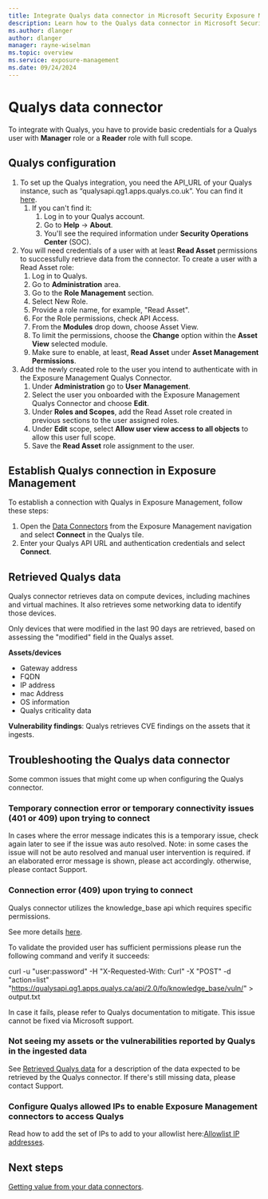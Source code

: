 ```yaml
---
title: Integrate Qualys data connector in Microsoft Security Exposure Management
description: Learn how to the Qualys data connector in Microsoft Security Exposure Management.
ms.author: dlanger
author: dlanger
manager: rayne-wiselman
ms.topic: overview
ms.service: exposure-management
ms.date: 09/24/2024
---
```


# Qualys data connector

To integrate with Qualys, you have to provide basic credentials for a Qualys user with **Manager** role or a **Reader** role with full scope.

## Qualys configuration

1. To set up the Qualys integration, you need the API_URL of your Qualys instance, such as “qualysapi.qg1.apps.qualys.co.uk”. You can find it [here](https://www.qualys.com/platform-identification/).
   1. If you can't find it:
      1. Log in to your Qualys account.
      2. Go to **Help** → **About**.
      3. You'll see the required information under **Security Operations Center** (SOC).
1. You will need credentials of a user with at least **Read Asset** permissions to successfully retrieve data from the connector. To create a user with a Read Asset role:
   1. Log in to Qualys.
   2. Go to **Administration** area.
   3. Go to the **Role Management** section.
   4. Select New Role.
   5. Provide a role name, for example, "Read Asset".
   6. For the Role permissions, check API Access.
   7. From the **Modules** drop down, choose Asset View.
   8. To limit the permissions, choose the **Change** option within the **Asset View** selected module.
   9. Make sure to enable, at least, **Read Asset** under **Asset Management Permissions**.
1. Add the newly created role to the user you intend to authenticate with in the Exposure Management Qualys Connector.
   1. Under **Administration** go to **User** **Management**.
   2. Select the user you onboarded with the Exposure Management Qualys Connector and choose **Edit**.
   3. Under **Roles and Scopes**, add the Read Asset role created in previous sections to the user assigned roles.
   4. Under **Edit** scope, select **Allow user view access to all objects** to allow this user full scope.
   5. Save the **Read Asset** role assignment to the user.

## Establish Qualys connection in Exposure Management

To establish a connection with Qualys in Exposure Management, follow these steps:

1. Open the [Data Connectors](https://security.microsoft.com/exposure-data-connectors) from the Exposure Management navigation and select **Connect** in the Qualys tile.
1. Enter your Qualys API URL and authentication credentials and select **Connect**.

## Retrieved Qualys data

Qualys connector retrieves data on compute devices, including machines and virtual machines. It also retrieves some networking data to identify those devices.

Only devices that were modified in the last 90 days are retrieved, based on assessing the "modified" field in the Qualys asset.

**Assets/devices**

- Gateway address
- FQDN
- IP address
- mac Address
- OS information
- Qualys criticality data

**Vulnerability findings**: Qualys retrieves CVE findings on the assets that it ingests.


## Troubleshooting the Qualys data connector

Some common issues that might come up when configuring the Qualys connector.

### Temporary connection error or temporary connectivity issues (401 or 409) upon trying to connect

In cases where the error message indicates this is a temporary issue, check again later to see if the issue was auto resolved.
Note: in some cases the issue will not be auto resolved and manual user intervention is required. if an elaborated error message is shown, please act accordingly. otherwise, please contact Support.

### Connection error (409) upon trying to connect

Qualys connector utilizes the knowledge_base api which requires specific permissions.

See more details [here](https://cdn2.qualys.com/docs/qualys-api-vmpc-user-guide.pdf).

To validate the provided user has sufficient permissions please run the following command and verify it succeeds:

curl -u "user:password" -H "X-Requested-With: Curl" -X "POST"
-d "action=list"
"https://qualysapi.qg1.apps.qualys.ca/api/2.0/fo/knowledge_base/vuln/" >
output.txt

In case it fails, please refer to Qualys documentation to mitigate.
This issue cannot be fixed via Microsoft support.

### Not seeing my assets or the vulnerabilities reported by Qualys in the ingested data

See [Retrieved Qualys data](#retrieved-qualys-data) for a description of the  data expected to be retrieved by the Qualys connector.
If there's still missing data, please contact Support.

### Configure Qualys allowed IPs to enable Exposure Management connectors to access Qualys

Read how to add the set of IPs to add to your allowlist here:[Allowlist IP addresses](configure-data-connectors.md#allowlist-ip-addresses).

## Next steps

[Getting value from your data connectors](value-data-connectors.md).
